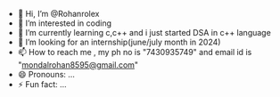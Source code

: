 - 👋 Hi, I’m @Rohanrolex
- 👀 I’m interested in coding
- 🌱 I’m currently learning c,c++ and i just started DSA in c++ language
- 💞️ I’m looking for an internship(june/july month in 2024)
- 📫 How to reach me  , my ph no is "7430935749" and email id is "mondalrohan8595@gmail.com"
- 😄 Pronouns: ...
- ⚡ Fun fact: ...

<!---
Rohanrolex/Rohanrolex is a ✨ special ✨ repository because its `README.md` (this file) appears on your GitHub profile.
You can click the Preview link to take a look at your changes.
--->
